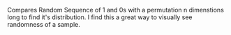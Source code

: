 Compares Random Sequence of 1 and 0s with a permutation n dimenstions long to find it's distribution. I find this a great way to visually see randomness of a sample.

